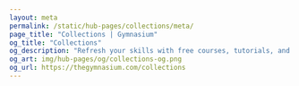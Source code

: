 ```yaml
---
layout: meta
permalink: /static/hub-pages/collections/meta/
page_title: "Collections | Gymnasium"
og_title: "Collections"
og_description: "Refresh your skills with free courses, tutorials, and resources."
og_art: img/hub-pages/og/collections-og.png
og_url: https://thegymnasium.com/collections
---
```

